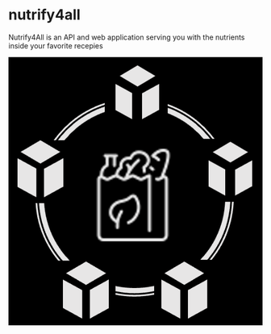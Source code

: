 # nutrify4all
Nutrify4All is an API and web application serving you with the nutrients inside your favorite recepies

![Logo](/res/img/icon_nutrify4all.png)
